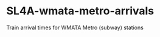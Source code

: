 SL4A-wmata-metro-arrivals
=========================

Train arrival times for WMATA Metro (subway) stations